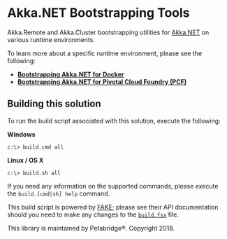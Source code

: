 # Akka.NET Bootstrapping Tools

Akka.Remote and Akka.Cluster bootstrapping utilities for [Akka.NET](http://getakka.net/) on various runtime environments.

To learn more about a specific runtime environment, please see the following:

* **[Bootstrapping Akka.NET for Docker](src/Akka.Bootstrap.Docker)**
* **[Bootstrapping Akka.NET for Pivotal Cloud Foundry (PCF)](src/Akka.Bootstrap.PCF)**

## Building this solution
To run the build script associated with this solution, execute the following:

**Windows**
```
c:\> build.cmd all
```

**Linux / OS X**
```
c:\> build.sh all
```

If you need any information on the supported commands, please execute the `build.[cmd|sh] help` command.

This build script is powered by [FAKE](https://fake.build/); please see their API documentation should you need to make any changes to the [`build.fsx`](build.fsx) file.

This library is maintained by Petabridge®. Copyright 2018.